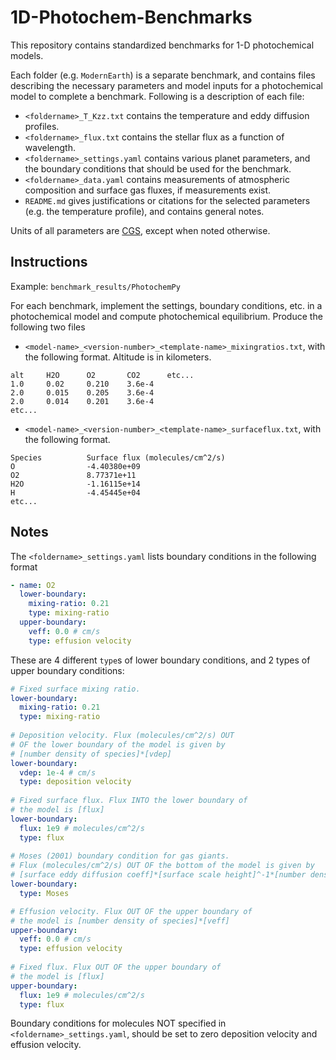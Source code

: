 # 1D-Photochem-Benchmarks

This repository contains standardized benchmarks for 1-D photochemical models. 

Each folder (e.g. `ModernEarth`) is a separate benchmark, and contains files describing the necessary parameters and model inputs for a photochemical model to complete a benchmark. Following is a description of each file:
- `<foldername>_T_Kzz.txt` contains the temperature and eddy diffusion profiles.
- `<foldername>_flux.txt` contains the stellar flux as a function of wavelength.
- `<foldername>_settings.yaml` contains various planet parameters, and the boundary conditions that should be used for the benchmark.
- `<foldername>_data.yaml` contains measurements of atmospheric composition and surface gas fluxes, if measurements exist.
- `README.md` gives justifications or citations for the selected parameters (e.g. the temperature profile), and contains general notes.

Units of all parameters are [CGS](https://en.wikipedia.org/wiki/Centimetre%E2%80%93gram%E2%80%93second_system_of_units), except when noted otherwise.

## Instructions

Example: `benchmark_results/PhotochemPy`

For each benchmark, implement the settings, boundary conditions, etc. in a photochemical model and compute photochemical equilibrium. Produce the following two files

- `<model-name>_<version-number>_<template-name>_mixingratios.txt`, with the following format. Altitude is in kilometers.

```
alt     H2O      O2       CO2      etc...
1.0     0.02     0.210    3.6e-4
2.0     0.015    0.205    3.6e-4
2.0     0.014    0.201    3.6e-4
etc...   
```


- `<model-name>_<version-number>_<template-name>_surfaceflux.txt`, with the following format.

```
Species          Surface flux (molecules/cm^2/s)    
O                -4.40380e+09                       
O2               8.77371e+11                        
H2O              -1.16115e+14                       
H                -4.45445e+04
etc...
```

## Notes

The `<foldername>_settings.yaml` lists boundary conditions in the following format

```yaml
- name: O2
  lower-boundary:
    mixing-ratio: 0.21
    type: mixing-ratio
  upper-boundary:
    veff: 0.0 # cm/s
    type: effusion velocity
```

These are 4 different `type`s of lower boundary conditions, and 2 types of upper boundary conditions:

```yaml
# Fixed surface mixing ratio.
lower-boundary:
  mixing-ratio: 0.21
  type: mixing-ratio 
  
# Deposition velocity. Flux (molecules/cm^2/s) OUT 
# OF the lower boundary of the model is given by
# [number density of species]*[vdep]
lower-boundary:
  vdep: 1e-4 # cm/s
  type: deposition velocity
  
# Fixed surface flux. Flux INTO the lower boundary of
# the model is [flux]
lower-boundary:
  flux: 1e9 # molecules/cm^2/s
  type: flux
  
# Moses (2001) boundary condition for gas giants.
# Flux (molecules/cm^2/s) OUT OF the bottom of the model is given by
# [surface eddy diffusion coeff]*[surface scale height]^-1*[number density of species]
lower-boundary:
  type: Moses

# Effusion velocity. Flux OUT OF the upper boundary of
# the model is [number density of species]*[veff]
upper-boundary:
  veff: 0.0 # cm/s
  type: effusion velocity
  
# Fixed flux. Flux OUT OF the upper boundary of
# the model is [flux]
upper-boundary:
  flux: 1e9 # molecules/cm^2/s
  type: flux
```

Boundary conditions for molecules NOT specified in `<foldername>_settings.yaml`, should be set to zero deposition velocity and effusion velocity.


